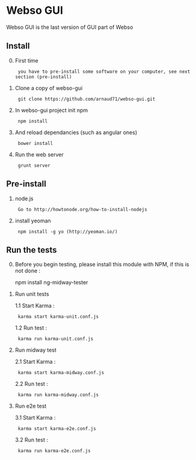 Webso GUI
==========

Webso GUI is the last version of GUI part of Webso

Install
-------

0. First time

        you have to pre-install some software on your computer, see next section (pre-install)

1. Clone a copy of webso-gui

        git clone https://github.com/arnaud71/webso-gui.git

2. In webso-gui project init npm

        npm install

3. And reload dependancies (such as angular ones)

        bower install

4. Run the web server

        grunt server

Pre-install
-----------

1. node.js

        Go to http://howtonode.org/how-to-install-nodejs

2. install yeoman

        npm install -g yo (http://yeoman.io/)


Run the tests 
-------------
0. Before you begin testing, please install this module with NPM, if this is not done : 

	npm install ng-midway-tester

1. Run unit tests

	1.1 Start Karma :

		karma start karma-unit.conf.js
	
	1.2 Run test :	

		karma run karma-unit.conf.js

2. Run midway test

	2.1 Start Karma :

		karma start karma-midway.conf.js
	
	2.2 Run test :	

		karma run karma-midway.conf.js

3. Run e2e test

	3.1 Start Karma :

		karma start karma-e2e.conf.js
	
	3.2 Run test :	

		karma run karma-e2e.conf.js
